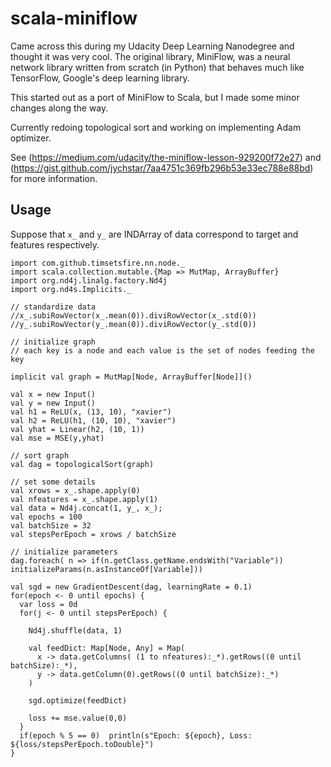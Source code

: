 # scala-miniflow

Came across this during my Udacity Deep Learning Nanodegree and thought it was very cool.
The original library, MiniFlow, was a neural network library written from scratch (in Python)
that behaves much like TensorFlow, Google's deep learning library.

This started out as a port of MiniFlow to Scala, but I made some minor changes
along the way.  

Currently redoing topological sort and working on implementing Adam optimizer.  

See
(https://medium.com/udacity/the-miniflow-lesson-929200f72e27) and (https://gist.github.com/jychstar/7aa4751c369fb296b53e33ec788e88bd)
for more information.  

## Usage

Suppose that `x_` and `y_` are INDArray of data correspond to target and features respectively.  


```
import com.github.timsetsfire.nn.node._
import scala.collection.mutable.{Map => MutMap, ArrayBuffer}
import org.nd4j.linalg.factory.Nd4j
import org.nd4s.Implicits._

// standardize data
//x_.subiRowVector(x_.mean(0)).diviRowVector(x_.std(0))
//y_.subiRowVector(y_.mean(0)).diviRowVector(y_.std(0))

// initialize graph
// each key is a node and each value is the set of nodes feeding the key

implicit val graph = MutMap[Node, ArrayBuffer[Node]]()

val x = new Input()
val y = new Input()
val h1 = ReLU(x, (13, 10), "xavier")
val h2 = ReLU(h1, (10, 10), "xavier")
val yhat = Linear(h2, (10, 1))
val mse = MSE(y,yhat)

// sort graph
val dag = topologicalSort(graph)

// set some details
val xrows = x_.shape.apply(0)
val nfeatures = x_.shape.apply(1)
val data = Nd4j.concat(1, y_, x_);
val epochs = 100
val batchSize = 32
val stepsPerEpoch = xrows / batchSize

// initialize parameters
dag.foreach( n => if(n.getClass.getName.endsWith("Variable")) initializeParams(n.asInstanceOf[Variable]))

val sgd = new GradientDescent(dag, learningRate = 0.1)
for(epoch <- 0 until epochs) {
  var loss = 0d
  for(j <- 0 until stepsPerEpoch) {

    Nd4j.shuffle(data, 1)

    val feedDict: Map[Node, Any] = Map(
      x -> data.getColumns( (1 to nfeatures):_*).getRows((0 until batchSize):_*),
      y -> data.getColumn(0).getRows((0 until batchSize):_*)
    )

    sgd.optimize(feedDict)

    loss += mse.value(0,0)
  }
  if(epoch % 5 == 0)  println(s"Epoch: ${epoch}, Loss: ${loss/stepsPerEpoch.toDouble}")
}

```
